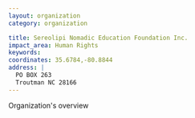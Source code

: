 ```yaml
---
layout: organization
category: organization

title: Sereolipi Nomadic Education Foundation Inc.
impact_area: Human Rights
keywords: 
coordinates: 35.6784,-80.8844
address: |
  PO BOX 263
  Troutman NC 28166
---
```

Organization's overview
